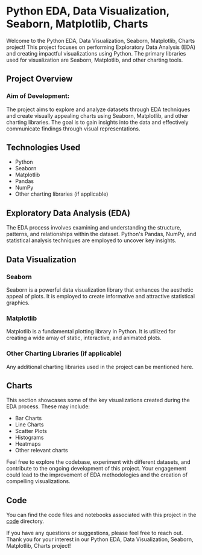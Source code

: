 
# Python EDA, Data Visualization, Seaborn, Matplotlib, Charts

Welcome to the Python EDA, Data Visualization, Seaborn, Matplotlib, Charts project! This project focuses on performing Exploratory Data Analysis (EDA) and creating impactful visualizations using Python. The primary libraries used for visualization are Seaborn, Matplotlib, and other charting tools.

## Project Overview

### Aim of Development:
The project aims to explore and analyze datasets through EDA techniques and create visually appealing charts using Seaborn, Matplotlib, and other charting libraries. The goal is to gain insights into the data and effectively communicate findings through visual representations.

## Technologies Used

- Python
- Seaborn
- Matplotlib
- Pandas
- NumPy
- Other charting libraries (if applicable)

## Exploratory Data Analysis (EDA)

The EDA process involves examining and understanding the structure, patterns, and relationships within the dataset. Python's Pandas, NumPy, and statistical analysis techniques are employed to uncover key insights.

## Data Visualization

### Seaborn
Seaborn is a powerful data visualization library that enhances the aesthetic appeal of plots. It is employed to create informative and attractive statistical graphics.

### Matplotlib
Matplotlib is a fundamental plotting library in Python. It is utilized for creating a wide array of static, interactive, and animated plots.

### Other Charting Libraries (if applicable)
Any additional charting libraries used in the project can be mentioned here.

## Charts

This section showcases some of the key visualizations created during the EDA process. These may include:

- Bar Charts
- Line Charts
- Scatter Plots
- Histograms
- Heatmaps
- Other relevant charts

Feel free to explore the codebase, experiment with different datasets, and contribute to the ongoing development of this project. Your engagement could lead to the improvement of EDA methodologies and the creation of compelling visualizations.

## Code

You can find the code files and notebooks associated with this project in the [code]([link-to-code-folder](https://github.com/fauzansayyed/Python-EDA-Data-Visualization-Seaborn-Matplot-Charts/blob/main/github%20Python%20Data%20Visualization%20-%20Jupyter%20Notebook.pdf)) directory.

If you have any questions or suggestions, please feel free to reach out. Thank you for your interest in our Python EDA, Data Visualization, Seaborn, Matplotlib, Charts project!
